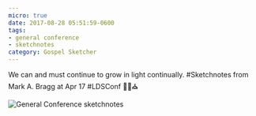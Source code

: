```yaml
---
micro: true
date: 2017-08-28 05:51:59-0600
tags:
- general conference
- sketchnotes
category: Gospel Sketcher
---
```


We can and must continue to grow in light continually. #Sketchnotes from Mark A. Bragg at Apr 17 #LDSConf ✍🏼⛪️

<img src="https://media.bennorris.org/images/gospelsketcher/uploads/2018/173522215e.jpg" alt="General Conference sketchnotes" />

